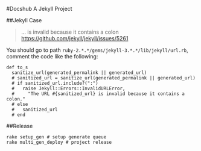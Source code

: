 #Docshub
A Jekyll Project



##Jekyll Case

> ... is invalid because it contains a colon https://github.com/jekyll/jekyll/issues/5261


You should go to path `ruby-2.*.*/gems/jekyll-3.*.*/lib/jekyll/url.rb`, comment the code like the following:

    def to_s
      sanitize_url(generated_permalink || generated_url)
      # sanitized_url = sanitize_url(generated_permalink || generated_url)
      # if sanitized_url.include?(":")
      #   raise Jekyll::Errors::InvalidURLError,
      #     "The URL #{sanitized_url} is invalid because it contains a colon."
      # else
      #   sanitized_url
      # end



##Release

	rake setup_gen # setup generate queue
 	rake multi_gen_deploy # project release

 
